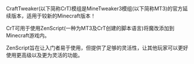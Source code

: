 CraftTweaker(以下简称CrT)模组是MineTweaker3模组(以下简称MT3)的官方延续版本，适用于较新的Minecraft版本！

CrT可用于使用ZenScript(一种为MT3及CrT创建的脚本语言)将魔改添加到Minecraft游戏内。

ZenScript旨在让入门者易于使用，但提供了足够的灵活性，让其他玩家可以更好使用更高级以及更为灵活的功能。


